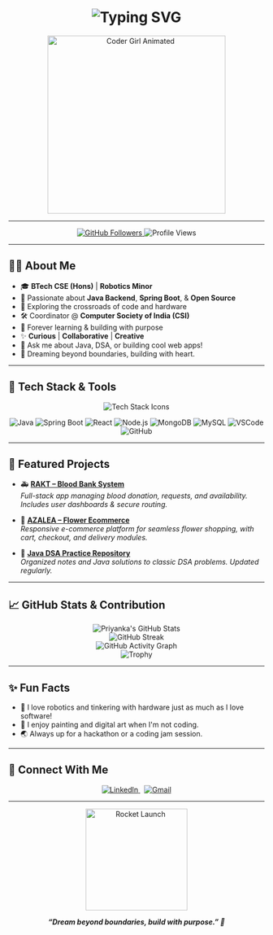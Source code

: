 <!-- Profile README for Priyanka Asthana -->

<h1 align="center">
  <img src="https://readme-typing-svg.demolab.com?font=Fira+Code&duration=2500&pause=1000&color=6C63FF&center=true&vCenter=true&width=435&lines=Hey+there+%F0%9F%91%8B%2C+I'm+Priyanka+Asthana!;Java+%7C+Web+Dev+%7C+Robotics+Enthusiast;Building+and+learning+every+day+%F0%9F%9A%80" alt="Typing SVG"/>
</h1>

<p align="center">
  <img src="https://media.giphy.com/media/qgQUggAC3Pfv687qPC/giphy.gif" width="350" alt="Coder Girl Animated"/>
</p>

---

<p align="center">
  <a href="https://github.com/PriyankaAsthana?tab=followers">
    <img src="https://img.shields.io/github/followers/PriyankaAsthana?label=Followers&style=social" alt="GitHub Followers"/>
  </a>
  <img src="https://komarev.com/ghpvc/?username=PriyankaAsthana&label=Profile+Views&color=6C63FF&style=flat" alt="Profile Views"/>
</p>

---

## 👩‍💻 About Me

- 🎓 **BTech CSE (Hons)** | <b>Robotics Minor</b>
- 🧠 Passionate about **Java Backend**, **Spring Boot**, & **Open Source**
- 🤖 Exploring the crossroads of code and hardware
- 🛠️ Coordinator @ <b>Computer Society of India (CSI)</b>
- 🌱 Forever learning & building with purpose
- ✨ <b>Curious</b> | <b>Collaborative</b> | <b>Creative</b>
- 💬 Ask me about Java, DSA, or building cool web apps!
- 🚀 Dreaming beyond boundaries, building with heart.

---

## 🚀 Tech Stack & Tools

<p align="center">
  <img src="https://skillicons.dev/icons?i=java,spring,react,tailwind,html,css,js,nodejs,express,mongodb,mysql,github,git,vscode,postman" alt="Tech Stack Icons"/>
</p>

<div align="center">
  
![Java](https://img.shields.io/badge/Java-ED8B00?style=flat-square&logo=java&logoColor=white)
![Spring Boot](https://img.shields.io/badge/Spring_Boot-6DB33F?style=flat-square&logo=springboot&logoColor=white)
![React](https://img.shields.io/badge/React-20232A?style=flat-square&logo=react&logoColor=61DAFB)
![Node.js](https://img.shields.io/badge/Node.js-43853D?style=flat-square&logo=node-dot-js&logoColor=white)
![MongoDB](https://img.shields.io/badge/MongoDB-4EA94B?style=flat-square&logo=mongodb&logoColor=white)
![MySQL](https://img.shields.io/badge/MySQL-4479A1?style=flat-square&logo=mysql&logoColor=white)
![VSCode](https://img.shields.io/badge/VS_Code-007ACC?style=flat-square&logo=visual-studio-code&logoColor=white)
![GitHub](https://img.shields.io/badge/GitHub-181717?style=flat-square&logo=github&logoColor=white)

</div>

---

## 🌟 Featured Projects

- 🚑 <b>[RAKT – Blood Bank System](#)</b>  
  <i>Full-stack app managing blood donation, requests, and availability. Includes user dashboards & secure routing.</i>

- 🌸 <b>[AZALEA – Flower Ecommerce](#)</b>  
  <i>Responsive e-commerce platform for seamless flower shopping, with cart, checkout, and delivery modules.</i>

- 📘 <b>[Java DSA Practice Repository](#)</b>  
  <i>Organized notes and Java solutions to classic DSA problems. Updated regularly.</i>

---

## 📈 GitHub Stats & Contribution

<p align="center">
  <img src="https://github-readme-stats.vercel.app/api?username=PriyankaAsthana&show_icons=true&theme=tokyonight&hide_title=true" alt="Priyanka's GitHub Stats" />
  <br>
  <img src="https://github-readme-streak-stats.herokuapp.com/?user=PriyankaAsthana&theme=tokyonight" alt="GitHub Streak" />
  <br>
  <img src="https://github-readme-activity-graph.cyclic.app/graph?username=PriyankaAsthana&theme=tokyo-night&bg_color=282c34&hide_border=true" alt="GitHub Activity Graph" />
  <br>
  <img src="https://github-profile-trophy.vercel.app/?username=PriyankaAsthana&theme=dracula&row=1&column=7" alt="Trophy" />
</p>

---

## ✨ Fun Facts

- 🦾 I love robotics and tinkering with hardware just as much as I love software!
- 🎨 I enjoy painting and digital art when I'm not coding.
- 🌏 Always up for a hackathon or a coding jam session.

---

## 🤝 Connect With Me

<p align="center">
  <a href="https://www.linkedin.com/in/priyanka-asthana-1b9a74250?utm_source=share&utm_campaign=share_via&utm_content=profile&utm_medium=android_app">
    <img src="https://img.shields.io/badge/LinkedIn-blue?logo=linkedin&logoColor=white" alt="LinkedIn" />
  </a>
  &nbsp;
  <a href="mailto:pri45712rir@gmail.com">
    <img src="https://img.shields.io/badge/Email-D14836?logo=gmail&logoColor=white" alt="Gmail" />
  </a>
</p>

---

<p align="center">
  <img src="https://media.giphy.com/media/LMt9638dO8dftAjtco/giphy.gif" width="200" alt="Rocket Launch"/>
</p>

<p align="center">
  <b><i>“Dream beyond boundaries, build with purpose.” 🚀</i></b>
</p>
